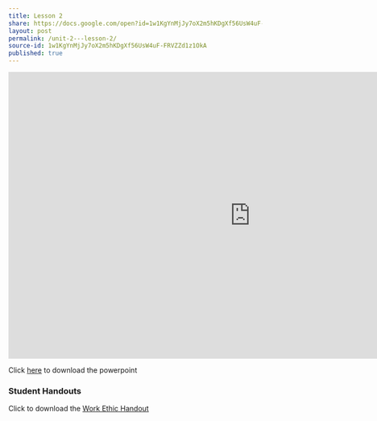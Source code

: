 ```yaml
---
title: Lesson 2
share: https://docs.google.com/open?id=1w1KgYnMjJy7oX2m5hKDgXf56UsW4uF-FRVZZd1z1OkA
layout: post
permalink: /unit-2---lesson-2/
source-id: 1w1KgYnMjJy7oX2m5hKDgXf56UsW4uF-FRVZZd1z1OkA
published: true
---
```

<iframe src="https://docs.google.com/presentation/d/e/2PACX-1vRwoTttaoWTOgKuGsrDkcV97J6poGX8tKd30jxVq0sGORVolzLxPHoRzcIqboDV87A9ijupx0B0UW6k/embed?start=false&loop=false&delayms=3000" frameborder="0" width="960" height="569" allowfullscreen="true" mozallowfullscreen="true" webkitallowfullscreen="true"></iframe>

Click <a href="Introduction to Work Ethic_.pptx" download>here</a> to download the powerpoint 

### Student Handouts

Click to download the <a href="Student Handout - Self Rated Work Ethic.pdf" download>Work Ethic Handout</a>